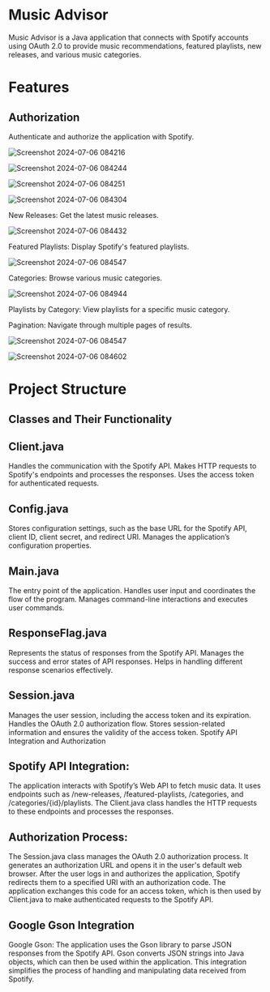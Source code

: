 # Music Advisor
Music Advisor is a Java application that connects with Spotify accounts using OAuth 2.0 to provide music recommendations, featured playlists, new releases, and various music categories.

# Features
## Authorization
Authenticate and authorize the application with Spotify.

![Screenshot 2024-07-06 084216](https://github.com/kaneki780/Music-Advisor/assets/111025359/39d2d8b1-d426-44fa-8e92-ac4543a6c985)

![Screenshot 2024-07-06 084244](https://github.com/kaneki780/Music-Advisor/assets/111025359/2ab563bc-f683-4346-b1e0-c2aec431203a)

![Screenshot 2024-07-06 084251](https://github.com/kaneki780/Music-Advisor/assets/111025359/166a910b-397d-49a4-bbba-5c8d35b715e5)

![Screenshot 2024-07-06 084304](https://github.com/kaneki780/Music-Advisor/assets/111025359/9c058356-ce8c-49e9-a103-15d3bbf5c65b)

New Releases: Get the latest music releases.

![Screenshot 2024-07-06 084432](https://github.com/kaneki780/Music-Advisor/assets/111025359/36c0439a-b5eb-4713-be30-6cf997b91644)

Featured Playlists: Display Spotify's featured playlists.

![Screenshot 2024-07-06 084547](https://github.com/kaneki780/Music-Advisor/assets/111025359/bb769bfa-c5d1-409b-83fc-096579e85a32)

Categories: Browse various music categories.

![Screenshot 2024-07-06 084944](https://github.com/kaneki780/Music-Advisor/assets/111025359/701727ec-3c1a-493c-888f-f9b87fa871c3)

Playlists by Category: View playlists for a specific music category.

Pagination: Navigate through multiple pages of results.

![Screenshot 2024-07-06 084547](https://github.com/kaneki780/Music-Advisor/assets/111025359/42218da5-289d-468a-86c8-0b2bf928b828)

![Screenshot 2024-07-06 084602](https://github.com/kaneki780/Music-Advisor/assets/111025359/48e7ae1f-cc35-4fea-ba30-259e005239d4)

# Project Structure

## Classes and Their Functionality

## Client.java

Handles the communication with the Spotify API.
Makes HTTP requests to Spotify's endpoints and processes the responses.
Uses the access token for authenticated requests.

## Config.java

Stores configuration settings, such as the base URL for the Spotify API, client ID, client secret, and redirect URI.
Manages the application’s configuration properties.

## Main.java

The entry point of the application.
Handles user input and coordinates the flow of the program.
Manages command-line interactions and executes user commands.

## ResponseFlag.java

Represents the status of responses from the Spotify API.
Manages the success and error states of API responses.
Helps in handling different response scenarios effectively.

## Session.java

Manages the user session, including the access token and its expiration.
Handles the OAuth 2.0 authorization flow.
Stores session-related information and ensures the validity of the access token.
Spotify API Integration and Authorization

## Spotify API Integration:

The application interacts with Spotify’s Web API to fetch music data. It uses endpoints such as /new-releases, /featured-playlists, /categories, and /categories/{id}/playlists.
The Client.java class handles the HTTP requests to these endpoints and processes the responses.

## Authorization Process:

The Session.java class manages the OAuth 2.0 authorization process.
It generates an authorization URL and opens it in the user's default web browser.
After the user logs in and authorizes the application, Spotify redirects them to a specified URI with an authorization code.
The application exchanges this code for an access token, which is then used by Client.java to make authenticated requests to the Spotify API.

## Google Gson Integration
Google Gson:
The application uses the Gson library to parse JSON responses from the Spotify API.
Gson converts JSON strings into Java objects, which can then be used within the application.
This integration simplifies the process of handling and manipulating data received from Spotify.

